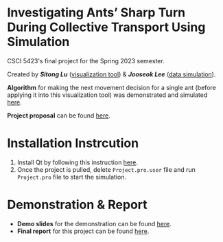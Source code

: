 # Investigating Ants’ Sharp Turn During Collective Transport Using Simulation
CSCI 5423's final project for the Spring 2023 semester.

Created by ***Sitong Lu*** ([visualization tool](https://github.com/akitomoya616/CSCI-5423-Project/tree/main/Project)) & ***Jooseok Lee*** ([data simulation](https://github.com/akitomoya616/CSCI-5423-Project/blob/main/Rule%20formulation.ipynb)).

**Algorithm** for making the next movement decision for a single ant (before applying it into this visualization tool) was demonstrated and simulated [here](https://github.com/akitomoya616/CSCI-5423-Project/blob/main/Rule%20formulation.ipynb).

**Project proposal** can be found [here](https://github.com/akitomoya616/CSCI-5423-Project/blob/main/Proposal.pdf).

# Installation Instrcution
1. Install Qt by following this instruction [here](https://web.stanford.edu/dept/cs_edu/resources/qt/install-windows).
2. Once the project is pulled, delete `Project.pro.user` file and run `Project.pro` file to start the simulation.

# Demonstration & Report
 - **Demo slides** for the demonstration can be found [here](https://github.com/akitomoya616/CSCI-5423-Project/blob/main/CSCI%205423%20Project%20Presentation.pptx).
 - **Final report** for this project can be found [here](https://github.com/akitomoya616/CSCI-5423-Project/blob/main/Project%20Final%20Report.pdf).
